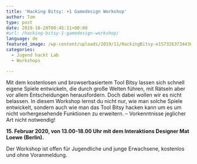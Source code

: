 ```yaml
---
title: 'Hacking Bitsy: +1 Gamedesign Workshop'
author: Tom
type: post
date: 2019-10-20T00:45:11+00:00
#url: /hacking-bitsy-1-gamedesign-workshop/
language: de
featured_image: /wp-content/uploads/2019/11/HackingBitsy-e1573263734436.jpg
categories:
  - Jugend hackt Lab
  - Workshops

---
```

Mit dem kostenlosen und browserbasiertem Tool Bitsy lassen sich schnell eigene Spiele entwickeln, die durch große Welten führen, mit Rätseln aber vor allem Entscheidungen herausfordern. Doch dabei wollen wir es nicht belassen. In diesem Workshop lernst du nicht nur, wie man solche Spiele entwickelt, sondern auch wie man das Tool Bitsy hacken kann um es um nicht vorhergesehende Funktionen zu erweitern. &#8211; Vorkenntnisse jeglicher Art nicht notwendig!

**15\. Februar 2020, von 13.00-18.00 Uhr mit dem Interaktions Designer Mat Loewe (Berlin).**

Der Workshop ist offen für Jugendliche und junge Erwachsene, kostenlos und ohne Voranmeldung.
